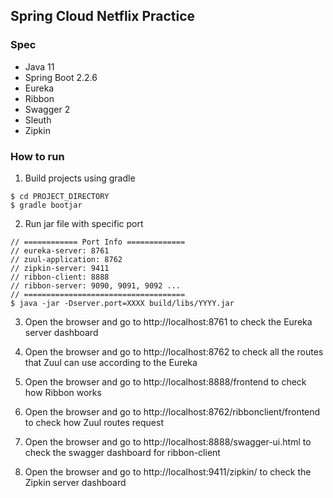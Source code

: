 ## Spring Cloud Netflix Practice

### Spec

- Java 11
- Spring Boot 2.2.6
- Eureka
- Ribbon
- Swagger 2
- Sleuth
- Zipkin

### How to run

1. Build projects using gradle

```
$ cd PROJECT_DIRECTORY
$ gradle bootjar
```

2. Run jar file with specific port

```
// ============ Port Info =============
// eureka-server: 8761
// zuul-application: 8762
// zipkin-server: 9411
// ribbon-client: 8888
// ribbon-server: 9090, 9091, 9092 ...
// ====================================
$ java -jar -Dserver.port=XXXX build/libs/YYYY.jar
```

3. Open the browser and go to http://localhost:8761 to check the Eureka server dashboard

4. Open the browser and go to http://localhost:8762 to check all the routes that Zuul can use according to the Eureka

5. Open the browser and go to http://localhost:8888/frontend to check how Ribbon works

6. Open the browser and go to http://localhost:8762/ribbonclient/frontend to check how Zuul routes request

7. Open the browser and go to http://localhost:8888/swagger-ui.html to check the swagger dashboard for ribbon-client

8. Open the browser and go to http://localhost:9411/zipkin/ to check the Zipkin server dashboard

